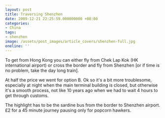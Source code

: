 ```yaml
---
layout: post
title: Traversing Shenzhen
date: 2009-12-21 22:25:59.000000000 +08:00
categories:
- China
tags:
- shenzhen
image: /assets/post_images/article_covers/shenzhen-full.jpg
oneline: ''
---
```

To get from Hong Kong you can either fly from Chek Lap Kok (HK international airport) or cross the border and fly from Shenzhen [or if time is no problem, take the day long train].

At half the price we went for option B. Ok so it's a bit more troublesome, especially at night when the main terminal building is closed, but otherwise it's a smooth process, not like 10 years ago when we had to wait 4 hours to get through customs.

The highlight has to be the sardine bus from the border to Shenzhen airport. £2 for a 45 minute journey pausing only for popcorn hawkers.

